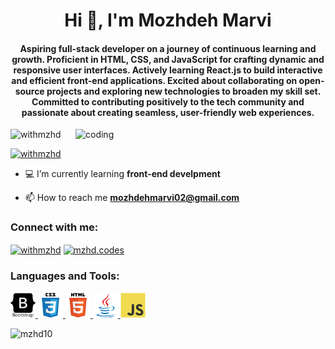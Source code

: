 <h1 align="center">Hi 👋, I'm Mozhdeh Marvi</h1>
<h4 align="center">Aspiring full-stack developer on a journey of continuous learning and growth. Proficient in HTML, CSS, and JavaScript for crafting dynamic and responsive user interfaces. Actively learning React.js to build interactive and efficient front-end applications. Excited about collaborating on open-source projects and exploring new technologies to broaden my skill set. Committed to contributing positively to the tech community and passionate about creating seamless, user-friendly web experiences.</h4>

<img align="right" alt="coding" width="400" src="https://media.giphy.com/media/L1R1tvI9svkIWwpVYr/giphy.gif" >

<p align="left"> <img src="https://komarev.com/ghpvc/?username=withmzhd&label=Profile%20views&color=0e75b6&style=flat" alt="withmzhd" /> </p>

<p align="left"> <a href="https://twitter.com/withmzhd" target="blank"><img src="https://img.shields.io/twitter/follow/withmzhd?logo=twitter&style=for-the-badge" alt="withmzhd" /></a> </p>

- 💻 I’m currently learning **front-end develpment**

- 📫 How to reach me **mozhdehmarvi02@gmail.com**

<h3 align="left">Connect with me:</h3>
<p align="left">
<a href="https://twitter.com/withmzhd" target="blank"><img align="center" src="https://raw.githubusercontent.com/rahuldkjain/github-profile-readme-generator/master/src/images/icons/Social/twitter.svg" alt="withmzhd" height="30" width="40" /></a>
<a href="https://instagram.com/mzhd.codes" target="blank"><img align="center" src="https://raw.githubusercontent.com/rahuldkjain/github-profile-readme-generator/master/src/images/icons/Social/instagram.svg" alt="mzhd.codes" height="30" width="40" /></a>
</p>

<h3 align="left">Languages and Tools:</h3>
<p align="left"> <a href="https://getbootstrap.com" target="_blank" rel="noreferrer"> <img src="https://raw.githubusercontent.com/devicons/devicon/master/icons/bootstrap/bootstrap-plain-wordmark.svg" alt="bootstrap" width="40" height="40"/> </a> <a href="https://www.w3schools.com/css/" target="_blank" rel="noreferrer"> <img src="https://raw.githubusercontent.com/devicons/devicon/master/icons/css3/css3-original-wordmark.svg" alt="css3" width="40" height="40"/> </a> <a href="https://www.w3.org/html/" target="_blank" rel="noreferrer"> <img src="https://raw.githubusercontent.com/devicons/devicon/master/icons/html5/html5-original-wordmark.svg" alt="html5" width="40" height="40"/> </a> <a href="https://www.java.com" target="_blank" rel="noreferrer"> <img src="https://raw.githubusercontent.com/devicons/devicon/master/icons/java/java-original.svg" alt="java" width="40" height="40"/> </a> <a href="https://developer.mozilla.org/en-US/docs/Web/JavaScript" target="_blank" rel="noreferrer"> <img src="https://raw.githubusercontent.com/devicons/devicon/master/icons/javascript/javascript-original.svg" alt="javascript" width="40" height="40"/> </a> </p>

<img align="left" src="https://github-readme-stats.vercel.app/api/top-langs?username=mzhd10&show_icons=true&locale=en&layout=compact" alt="mzhd10" />


